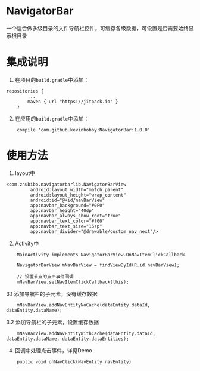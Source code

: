 # NavigatorBar
一个适合做多级目录的文件导航栏控件，可缓存各级数据，可设置是否需要始终显示根目录

# 集成说明
1. 在项目的`build.gradle`中添加：
```
repositories {
        ...
        maven { url "https://jitpack.io" }
    }
```
2. 在应用的`build.gradle`中添加：
```
    compile 'com.github.kevinbobby:NavigatorBar:1.0.0'
```

# 使用方法
1. layout中

```
<com.zhubibo.navigatorbarlib.NavigatorBarView
         android:layout_width="match_parent"
         android:layout_height="wrap_content"
         android:id="@+id/navBarView"
         app:navbar_background="#0F0"
         app:navbar_height="40dp"
         app:navbar_always_show_root="true"
         app:navbar_text_color="#f00"
         app:navbar_text_size="16sp"
         app:navbar_divider="@drawable/custom_nav_next"/>
```
        
2. Activity中
```
    MainActivity implements NavigatorBarView.OnNavItemClickCallback
    
    NavigatorBarView mNavBarView = findViewById(R.id.navBarView);
    
    // 设置节点的点击事件回调
    mNavBarView.setNavItemClickCallback(this);
```

3.1 添加导航栏的子元素，没有缓存数据
```
    mNavBarView.addNavEntityNoCache(dataEntity.dataId, dataEntity.dataName);
```

3.2 添加导航栏的子元素，设置缓存数据
```
    mNavBarView.addNavEntityWithCache(dataEntity.dataId, dataEntity.dataName, dataEntity.dataEntities);
```
4. 回调中处理点击事件，详见Demo
```
    public void onNavClick(NavEntity navEntity)
```

